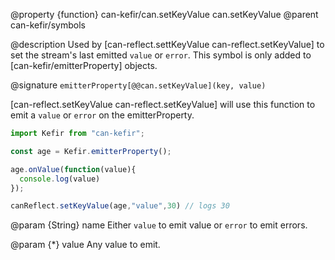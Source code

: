 @property {function} can-kefir/can.setKeyValue can.setKeyValue
@parent can-kefir/symbols

@description Used by [can-reflect.settKeyValue can-reflect.setKeyValue] to set the
stream's last emitted `value` or `error`.  This symbol is only added to
[can-kefir/emitterProperty] objects.

@signature `emitterProperty[@@can.setKeyValue](key, value)`

[can-reflect.setKeyValue can-reflect.setKeyValue] will use this function
to emit a `value` or `error` on the emitterProperty.


```javascript
import Kefir from "can-kefir";

const age = Kefir.emitterProperty();

age.onValue(function(value){
  console.log(value)
});

canReflect.setKeyValue(age,"value",30) // logs 30
```

@param {String} name Either `value` to emit value or `error` to
emit errors.

@param {*} value Any value to emit.
